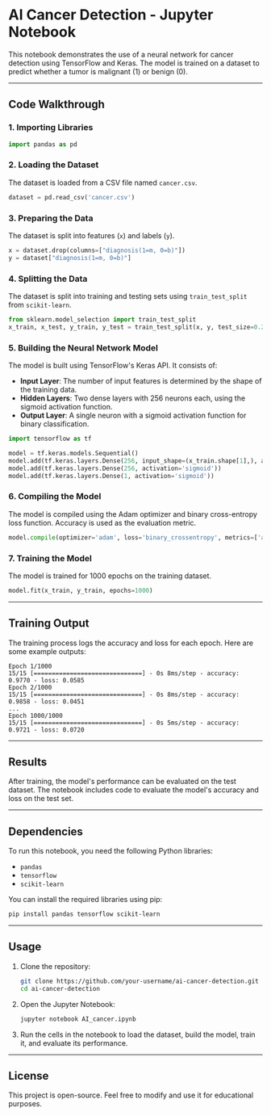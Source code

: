 # AI Cancer Detection - Jupyter Notebook

This notebook demonstrates the use of a neural network for cancer detection using TensorFlow and Keras. The model is trained on a dataset to predict whether a tumor is malignant (1) or benign (0).

---

## Code Walkthrough

### 1. Importing Libraries
```python
import pandas as pd
```

### 2. Loading the Dataset
The dataset is loaded from a CSV file named `cancer.csv`.
```python
dataset = pd.read_csv('cancer.csv')
```

### 3. Preparing the Data
The dataset is split into features (`x`) and labels (`y`).
```python
x = dataset.drop(columns=["diagnosis(1=m, 0=b)"])
y = dataset["diagnosis(1=m, 0=b)"]
```

### 4. Splitting the Data
The dataset is split into training and testing sets using `train_test_split` from `scikit-learn`.
```python
from sklearn.model_selection import train_test_split
x_train, x_test, y_train, y_test = train_test_split(x, y, test_size=0.2)
```

### 5. Building the Neural Network Model
The model is built using TensorFlow's Keras API. It consists of:
- **Input Layer**: The number of input features is determined by the shape of the training data.
- **Hidden Layers**: Two dense layers with 256 neurons each, using the sigmoid activation function.
- **Output Layer**: A single neuron with a sigmoid activation function for binary classification.

```python
import tensorflow as tf

model = tf.keras.models.Sequential()
model.add(tf.keras.layers.Dense(256, input_shape=(x_train.shape[1],), activation='sigmoid'))
model.add(tf.keras.layers.Dense(256, activation='sigmoid'))
model.add(tf.keras.layers.Dense(1, activation='sigmoid'))
```

### 6. Compiling the Model
The model is compiled using the Adam optimizer and binary cross-entropy loss function. Accuracy is used as the evaluation metric.
```python
model.compile(optimizer='adam', loss='binary_crossentropy', metrics=['accuracy'])
```

### 7. Training the Model
The model is trained for 1000 epochs on the training dataset.
```python
model.fit(x_train, y_train, epochs=1000)
```

---

## Training Output
The training process logs the accuracy and loss for each epoch. Here are some example outputs:

```
Epoch 1/1000
15/15 [==============================] - 0s 8ms/step - accuracy: 0.9770 - loss: 0.0585
Epoch 2/1000
15/15 [==============================] - 0s 8ms/step - accuracy: 0.9858 - loss: 0.0451
...
Epoch 1000/1000
15/15 [==============================] - 0s 5ms/step - accuracy: 0.9721 - loss: 0.0720
```

---

## Results
After training, the model's performance can be evaluated on the test dataset. The notebook includes code to evaluate the model's accuracy and loss on the test set.

---

## Dependencies
To run this notebook, you need the following Python libraries:
- `pandas`
- `tensorflow`
- `scikit-learn`

You can install the required libraries using pip:
```bash
pip install pandas tensorflow scikit-learn
```

---

## Usage
1. Clone the repository:
   ```bash
   git clone https://github.com/your-username/ai-cancer-detection.git
   cd ai-cancer-detection
   ```

2. Open the Jupyter Notebook:
   ```bash
   jupyter notebook AI_cancer.ipynb
   ```

3. Run the cells in the notebook to load the dataset, build the model, train it, and evaluate its performance.

---

## License
This project is open-source. Feel free to modify and use it for educational purposes.

